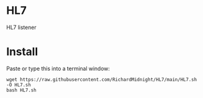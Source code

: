 # HL7
HL7 listener


# Install

Paste or type this into a terminal window:
    
    wget https://raw.githubusercontent.com/RichardMidnight/HL7/main/HL7.sh -O HL7.sh
    bash HL7.sh
 
